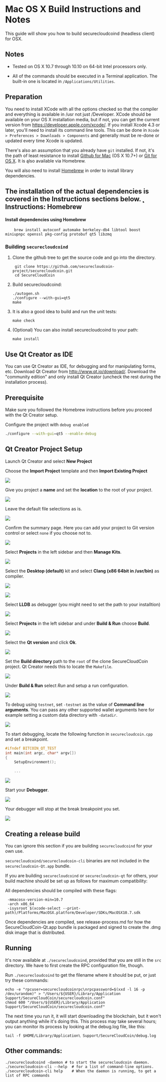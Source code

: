 Mac OS X Build Instructions and Notes
====================================
This guide will show you how to build securecloudcoind (headless client) for OSX.

Notes
-----

* Tested on OS X 10.7 through 10.10 on 64-bit Intel processors only.

* All of the commands should be executed in a Terminal application. The
built-in one is located in `/Applications/Utilities`.

Preparation
-----------

You need to install XCode with all the options checked so that the compiler
and everything is available in /usr not just /Developer. XCode should be
available on your OS X installation media, but if not, you can get the
current version from https://developer.apple.com/xcode/. If you install
Xcode 4.3 or later, you'll need to install its command line tools. This can
be done in `Xcode > Preferences > Downloads > Components` and generally must
be re-done or updated every time Xcode is updated.

There's also an assumption that you already have `git` installed. If
not, it's the path of least resistance to install [Github for Mac](https://mac.github.com/)
(OS X 10.7+) or
[Git for OS X](https://code.google.com/p/git-osx-installer/). It is ąlso
available via Homebrew.

You will also need to install [Homebrew](http://brew.sh) in order to install library
dependencies.

The installation of the actual dependencies is covered in the Instructions
sections below.
̨̨
Instructions: Homebrew
----------------------

#### Install dependencies using Homebrew

        brew install autoconf automake berkeley-db4 libtool boost miniupnpc openssl pkg-config protobuf qt5 libzmq

### Building `securecloudcoind`

1. Clone the github tree to get the source code and go into the directory.

        git clone https://github.com/securecloudcoin-project/securecloudcoin.git
        cd SecureCloudCoin

2.  Build securecloudcoind:

        ./autogen.sh
        ./configure --with-gui=qt5
        make

3.  It is also a good idea to build and run the unit tests:

        make check

4.  (Optional) You can also install securecloudcoind to your path:

        make install

Use Qt Creator as IDE
------------------------
You can use Qt Creator as IDE, for debugging and for manipulating forms, etc.
Download Qt Creator from http://www.qt.io/download/. Download the "community edition" and only install Qt Creator (uncheck the rest during the installation process).

## Prerequisite

Make sure you followed the Homebrew instructions before you proceed with the Qt Creator setup.

Configure the project with `debug enabled`

```bash
./configure --with-gui=qt5 --enable-debug
```

## Qt Creator Project Setup

Launch Qt Creator and select **New Project**

Choose the **Import Project** template and then **Import Existing Project**

![](img/build-osx/qt-new-project.png)

Give you project a **name** and set the **location** to the root of your project.

![](img/build-osx/qt-project-name.png)

Leave the default file selections as is.

![](img/build-osx/qt-file-selection.png)

Confirm the summary page. Here you can add your project to Git version control or select `none` if you choose not to.

![](img/build-osx/qt-project-summary.png)

Select **Projects** in the left sidebar and then **Manage Kits**.

![](img/build-osx/qt-sidebar-project.png)

Select the **Desktop (default)** kit and select **Clang (x86 64bit in /usr/bin)** as compiler.

![](img/build-osx/qt-manage-kits.png)


![](img/build-osx/qt-clang-compiler.png)

Select **LLDB** as debugger (you might need to set the path to your installtion)

![](img/build-osx/qt-lldb.png)

Select **Projects** in the left sidebar and under **Build & Run** choose  **Build**.

![](img/build-osx/qt-sidebar-project.png)

Select the **Qt version** and click **Ok**.

![](img/build-osx/qt-version.png)

Set the **Build directory** path to the `root` of the clone SecureCloudCoin project. Qt Creator needs this to locate the `Makefile`.

![](img/build-osx/qt-sidebar-project.png)

Under **Build & Run** select *Run* and setup a run configuration.

![](img/build-osx/qt-run-configuration.png)

To debug using `testnet`, set `-testnet` as the value of **Command line arguments**. You can pass any other supported wallet arguments here for example setting a custom data directory with `-datadir`.

![](img/build-osx/qt-run-configuration-testnet.png)

To start debugging, locate the following function in `securecloudcoin.cpp` and set a breakpoint.

```c++
#ifndef BITCOIN_QT_TEST
int main(int argc, char* argv[])
{
    SetupEnvironment();

    ...
```

![](img/build-osx/qt-debugger-breakpoint.png)

Start your **Debugger**.

![](img/build-osx/qt-start-debugger.png)

Your debugger will stop at the break breakpoint you set.

![](img/build-osx/qt-stop-at-breakpoint.png)

Creating a release build
------------------------
You can ignore this section if you are building `securecloudcoind` for your own use.

`securecloudcoind/securecloudcoin-cli` binaries are not included in the `securecloudcoin-Qt.app` bundle.

If you are building `securecloudcoind` or `securecloudcoin-qt` for others, your build machine should be set up
as follows for maximum compatibility:

All dependencies should be compiled with these flags:

```
 -mmacosx-version-min=10.7
 -arch x86_64
 -isysroot $(xcode-select --print-path)/Platforms/MacOSX.platform/Developer/SDKs/MacOSX10.7.sdk
 ```

Once dependencies are compiled, see release-process.md for how the SecureCloudCoin-Qt.app
bundle is packaged and signed to create the .dmg disk image that is distributed.

Running
-------

It's now available at `./securecloudcoind`, provided that you are still in the `src`
directory. We have to first create the RPC configuration file, though.

Run `./securecloudcoind` to get the filename where it should be put, or just try these
commands:

    echo -e "rpcuser=securecloudcoinrpc\nrpcpassword=$(xxd -l 16 -p /dev/urandom)" > "/Users/${USER}/Library/Application Support/SecureCloudCoin/securecloudcoin.conf"
    chmod 600 "/Users/${USER}/Library/Application Support/SecureCloudCoin/securecloudcoin.conf"

The next time you run it, it will start downloading the blockchain, but it won't
output anything while it's doing this. This process may take several hours;
you can monitor its process by looking at the debug.log file, like this:

    tail -f $HOME/Library/Application\ Support/SecureCloudCoin/debug.log

Other commands:
-------

    ./securecloudcoind -daemon # to start the securecloudcoin daemon.
    ./securecloudcoin-cli --help  # for a list of command-line options.
    ./securecloudcoin-cli help    # When the daemon is running, to get a list of RPC commands
